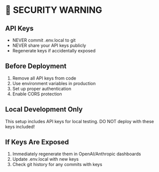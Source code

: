 # 🚨 SECURITY WARNING

## API Keys
- NEVER commit .env.local to git
- NEVER share your API keys publicly
- Regenerate keys if accidentally exposed

## Before Deployment
1. Remove all API keys from code
2. Use environment variables in production
3. Set up proper authentication
4. Enable CORS protection

## Local Development Only
This setup includes API keys for local testing.
DO NOT deploy with these keys included!

## If Keys Are Exposed
1. Immediately regenerate them in OpenAI/Anthropic dashboards
2. Update .env.local with new keys
3. Check git history for any commits with keys
